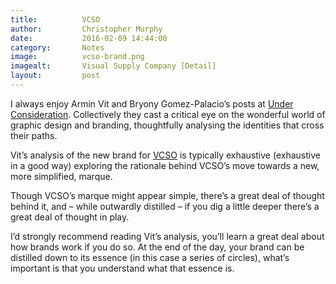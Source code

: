 ```yaml
---
title:			VCSO
author:			Christopher Murphy
date:			2016-02-09 14:44:00
category: 		Notes
image:			vcso-brand.png
imagealt:		Visual Supply Company [Detail]
layout:			post
---
```



I always enjoy Armin Vit and Bryony Gomez-Palacio’s posts at [Under Consideration][01]. Collectively they cast a critical eye on the wonderful world of graphic design and branding, thoughtfully analysing the identities that cross their paths.

Vit’s analysis of the new brand for [VCSO][02] is typically exhaustive (exhaustive in a good way) exploring the rationale behind VCSO’s move towards a new, more simplified, marque.

Though VCSO’s marque might appear simple, there’s a great deal of thought behind it, and – while outwardly distilled – if you dig a little deeper there’s a great deal of thought in play.

I’d strongly recommend reading Vit’s analysis, you’ll learn a great deal about how brands work if you do so. At the end of the day, your brand can be distilled down to its essence (in this case a series of circles), what’s important is that you understand what that essence is.


[01]: http://underconsideration.com "Under Consideration"
[02]: http://www.underconsideration.com/brandnew/archives/new_logo_and_identity_for_vsco_done_in_house.php#.Vr8VFsfHT8t "VCSO Rebrand"